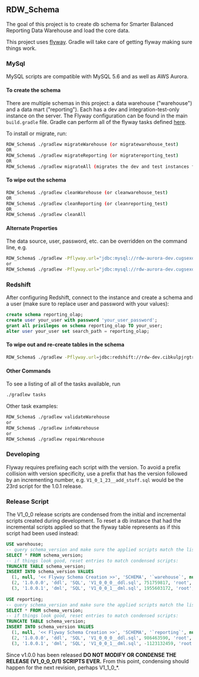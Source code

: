 ## RDW_Schema 
The goal of this project is to create db schema for Smarter Balanced Reporting Data Warehouse and load the core data.

This project uses [flyway](https://flywaydb.org/getstarted). Gradle will take care of getting flyway making sure things work. 

### MySql
MySQL scripts are compatible with MySQL 5.6 and as well as AWS Aurora.

#### To create the schema 
There are multiple schemas in this project: a data warehouse ("warehouse") and a data mart ("reporting"). Each has a dev and integration-test-only instance on the server. 
The Flyway configuration can be found in the main `build.gradle` file.
Gradle can perform all of the flyway tasks defined [here](https://flywaydb.org/documentation/gradle/).

To install or migrate, run:
```bash
RDW_Schema$ ./gradlew migrateWarehouse (or migratewarehouse_test)
OR
RDW_Schema$ ./gradlew migrateReporting (or migratereporting_test)
OR
RDW_Schema$ ./gradlew migrateAll (migrates the dev and test instances for the schemas)
```

#### To wipe out the schema
```bash
RDW_Schema$ ./gradlew cleanWarehouse (or cleanwarehouse_test)
OR
RDW_Schema$ ./gradlew cleanReporting (or cleanreporting_test)
OR
RDW_Schema$ ./gradlew cleanAll 
```

#### Alternate Properties
The data source, user, password, etc. can be overridden on the command line, e.g.
```bash
RDW_Schema$ ./gradlew -Pflyway.url="jdbc:mysql://rdw-aurora-dev.cugsexobhx8t.us-west-2.rds.amazonaws.com:3306/" -Pflyway.user=sbac -Pflyway.password=mypassword cleanAll
or
RDW_Schema$ ./gradlew -Pflyway.url="jdbc:mysql://rdw-aurora-dev.cugsexobhx8t.us-west-2.rds.amazonaws.com:3306/" -Pflyway.user=sbac -Pflyway.password=mypassword -Pschemas=schema1 -Plocations=/migrateSql flywayMigrate

```

### Redshift
After configuring Redshift, connect to the instance and create a schema and a user (make sure to replace user and password with your values):

```sql
create schema reporting_olap;
create user your_user with password 'your_user_password';
grant all privileges on schema reporting_olap TO your_user;
alter user your_user set search_path = reporting_olap;
```
#### To wipe out and re-create tables in the schema
```bash
RDW_Schema$ ./gradlew -Pflyway.url=jdbc:redshift://rdw-dev.cibkulpjrgtr.us-west-2.redshift.amazonaws.com:5439/dev -Pflyway.user=your_user -Pflyway.password=your_user_password -Predshift_schema=reporting_olap_rst cleanReporting_olap migrateReporting_olap
 ```
     
#### Other Commands
To see a listing of all of the tasks available, run
```bash
./gradlew tasks
```

Other task examples:
```bash
RDW_Schema$ ./gradlew validateWarehouse
or
RDW_Schema$ ./gradlew infoWarehouse
or
RDW_Schema$ ./gradlew repairWarehouse
```

### Developing
Flyway requires prefixing each script with the version. To avoid a prefix collision with version specificity, use a 
prefix that has the version followed by an incrementing number, e.g. `V1_0_1_23__add_stuff.sql` would be the 23rd
script for the 1.0.1 release. 

### Release Script

The V1_0_0 release scripts are condensed from the initial and incremental scripts created during development. To reset 
a db instance that had the incremental scripts applied so that the flyway table represents as if this script had been 
used instead:
```sql
USE warehouse;
-- query schema_version and make sure the applied scripts match the list of pre-condensed scripts
SELECT * FROM schema_version;
-- if things look good, reset entries to match condensed scripts:
TRUNCATE TABLE schema_version;
INSERT INTO schema_version VALUES
  (1, null, '<< Flyway Schema Creation >>', 'SCHEMA', '`warehouse`', null, 'root', '2017-09-02 18:26:14', 0, 1),
  (2, '1.0.0.0', 'ddl', 'SQL', 'V1_0_0_0__ddl.sql', 751759817, 'root', '2017-09-02 18:26:15', 655, 1),
  (3, '1.0.0.1', 'dml', 'SQL', 'V1_0_0_1__dml.sql', 1955603172, 'root', '2017-09-02 18:26:15', 116, 1);  
  
USE reporting;
-- query schema_version and make sure the applied scripts match the list of pre-condensed scripts
SELECT * FROM schema_version;
-- if things look good, reset entries to match condensed scripts:
TRUNCATE TABLE schema_version;
INSERT INTO schema_version VALUES
  (1, null, '<< Flyway Schema Creation >>', 'SCHEMA', '`reporting`', null, 'root', '2017-09-02 18:26:13', 0, 1),
  (2, '1.0.0.0', 'ddl', 'SQL', 'V1_0_0_0__ddl.sql', 986463590, 'root', '2017-09-02 18:26:14', 1209, 1),
  (3, '1.0.0.1', 'dml', 'SQL', 'V1_0_0_1__dml.sql', -1123132459, 'root', '2017-09-02 18:26:14', 6, 1);
```
Since v1.0.0 has been released **DO NOT MODIFY OR CONDENSE THE RELEASE (V1_0_0_0/1) SCRIPTS EVER.** From this point, 
condensing should happen for the next revision, perhaps V1_1_0_*.
